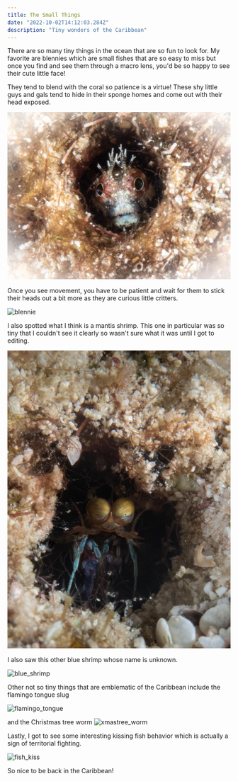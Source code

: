 ```yaml
---
title: The Small Things
date: "2022-10-02T14:12:03.284Z"
description: "Tiny wonders of the Caribbean"
---
```


There are so many tiny things in the ocean that are so fun to look for. My favorite are blennies which are small fishes that are so easy to miss but once you find and see them through a macro lens, you'd be so happy to see their cute little face!

They tend to blend with the coral so patience is a virtue! These shy little guys and gals tend to hide in their sponge homes and come out with their head exposed.

![blennie_hole](./blennie_hole.jpg)

Once you see movement, you have to be patient and wait for them to stick their heads out a bit more as they are curious little critters.

![blennie](./blennie.jpg)

I also spotted what I think is a mantis shrimp. This one in particular was so tiny that I couldn't see it clearly so wasn't sure what it was until I got to editing.

![mantis_shrimp](./mantis_shrimp.jpg)

I also saw this other blue shrimp whose name is unknown.

![blue_shrimp](./blue_shrimp.jpg)

Other not so tiny things that are emblematic of the Caribbean include the flamingo tongue slug

![flamingo_tongue](./flamingo_tongue.jpg)

and the Christmas tree worm ![xmastree_worm](./xmastree_worm.jpg)

Lastly, I got to see some interesting kissing fish behavior which is actually a sign of territorial fighting.

![fish_kiss](./fish_kiss.jpg)

So nice to be back in the Caribbean!
